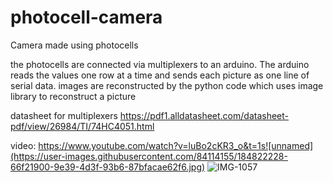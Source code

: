 # photocell-camera

Camera made using photocells

the photocells are connected via multiplexers to an arduino. The arduino reads the values one row at a time and sends each picture as one line of serial data.
images are reconstructed by the python code which uses image library to reconstruct a picture

datasheet for multiplexers
https://pdf1.alldatasheet.com/datasheet-pdf/view/26984/TI/74HC4051.html

video:
https://www.youtube.com/watch?v=luBo2cKR3_o&t=1s![unnamed](https://user-images.githubusercontent.com/84114155/184822228-66f21900-9e39-4d3f-93b6-87bfacae62f6.jpg)
![IMG-1057](https://user-images.githubusercontent.com/84114155/184822266-0f01b81b-b900-475a-9652-cac87e922d70.jpg)
